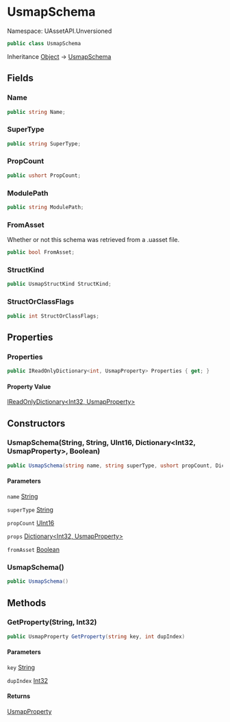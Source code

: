 # UsmapSchema

Namespace: UAssetAPI.Unversioned

```csharp
public class UsmapSchema
```

Inheritance [Object](https://docs.microsoft.com/en-us/dotnet/api/system.object) → [UsmapSchema](./uassetapi.unversioned.usmapschema.md)

## Fields

### **Name**

```csharp
public string Name;
```

### **SuperType**

```csharp
public string SuperType;
```

### **PropCount**

```csharp
public ushort PropCount;
```

### **ModulePath**

```csharp
public string ModulePath;
```

### **FromAsset**

Whether or not this schema was retrieved from a .uasset file.

```csharp
public bool FromAsset;
```

### **StructKind**

```csharp
public UsmapStructKind StructKind;
```

### **StructOrClassFlags**

```csharp
public int StructOrClassFlags;
```

## Properties

### **Properties**

```csharp
public IReadOnlyDictionary<int, UsmapProperty> Properties { get; }
```

#### Property Value

[IReadOnlyDictionary&lt;Int32, UsmapProperty&gt;](https://docs.microsoft.com/en-us/dotnet/api/system.collections.generic.ireadonlydictionary-2)<br>

## Constructors

### **UsmapSchema(String, String, UInt16, Dictionary&lt;Int32, UsmapProperty&gt;, Boolean)**

```csharp
public UsmapSchema(string name, string superType, ushort propCount, Dictionary<int, UsmapProperty> props, bool fromAsset)
```

#### Parameters

`name` [String](https://docs.microsoft.com/en-us/dotnet/api/system.string)<br>

`superType` [String](https://docs.microsoft.com/en-us/dotnet/api/system.string)<br>

`propCount` [UInt16](https://docs.microsoft.com/en-us/dotnet/api/system.uint16)<br>

`props` [Dictionary&lt;Int32, UsmapProperty&gt;](https://docs.microsoft.com/en-us/dotnet/api/system.collections.generic.dictionary-2)<br>

`fromAsset` [Boolean](https://docs.microsoft.com/en-us/dotnet/api/system.boolean)<br>

### **UsmapSchema()**

```csharp
public UsmapSchema()
```

## Methods

### **GetProperty(String, Int32)**

```csharp
public UsmapProperty GetProperty(string key, int dupIndex)
```

#### Parameters

`key` [String](https://docs.microsoft.com/en-us/dotnet/api/system.string)<br>

`dupIndex` [Int32](https://docs.microsoft.com/en-us/dotnet/api/system.int32)<br>

#### Returns

[UsmapProperty](./uassetapi.unversioned.usmapproperty.md)<br>
